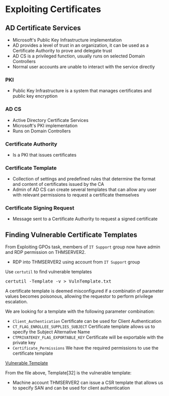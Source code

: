 # Exploiting Certificates
## AD Certificate Services
- Microsoft's Public Key Infrastructure implementation
- AD provides a level of trust in an organization, it can be used as a Certificate Authority to prove and delegate trust
- AD CS is a privileged function, usually runs on selected Domain Controllers
- Normal user accounts are unable to interact with the service directly

### PKI
- Public Key Infrastructure is a system that manages certificates and public key encryption

### AD CS
- Active Directory Certificate Services
- Microsoft's PKI implementation
- Runs on Domain Controllers

### Certificate Authority
- Is a PKI that issues certificates

### Certificate Template
- Collection of settings and predefined rules that determine the format and content of certificates issued by the CA
- Admin of AD CS can create several templates that can allow any user with relevant permissions to request a certificate themselves

### Certificate Signing Request
- Message sent to a Certificate Authority to request a signed certificate

## Finding Vulnerable Certificate Templates
From Exploiting GPOs task, members of `IT Support` group now have admin and RDP permission on THMSERVER2.
- RDP into THMSERVER2 using account from `IT Support` group  

Use `certutil` to find vulnerable templates

<pre>certutil -Template -v > VulnTemplate.txt</pre>

A certificate template is deemed misconfigured if a combinatin of parameter values becomes poisonous, allowing the requestor to perform privilege escalation.  

We are looking for a template with the following parameter combination:
- `Client_Authentication` Certificate can be used for Client Authentication  
- `CT_FLAG_ENROLLEE_SUPPLIES_SUBJECT` Certificate template allows us to specify the Subject Alternative Name  
- `CTPRIVATEKEY_FLAG_EXPORTABLE_KEY` Certificate will be exportable with the private key  
- `Certificate_Permissions` We have the required permissions to use the certificate template

[Vulnerable Template](../../Images/VulnTemplate.txt)

From the file above, Template[32] is the vulnerable template:
- Machine account THMSERVER2 can issue a CSR template that allows us to specify SAN and can be used for client authentication